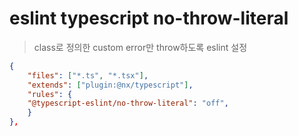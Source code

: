 # eslint typescript no-throw-literal

> class로 정의한 custom error만 throw하도록 eslint 설정

```json
{
    "files": ["*.ts", "*.tsx"],
    "extends": ["plugin:@nx/typescript"],
    "rules": {
    "@typescript-eslint/no-throw-literal": "off",
    }
},
```
